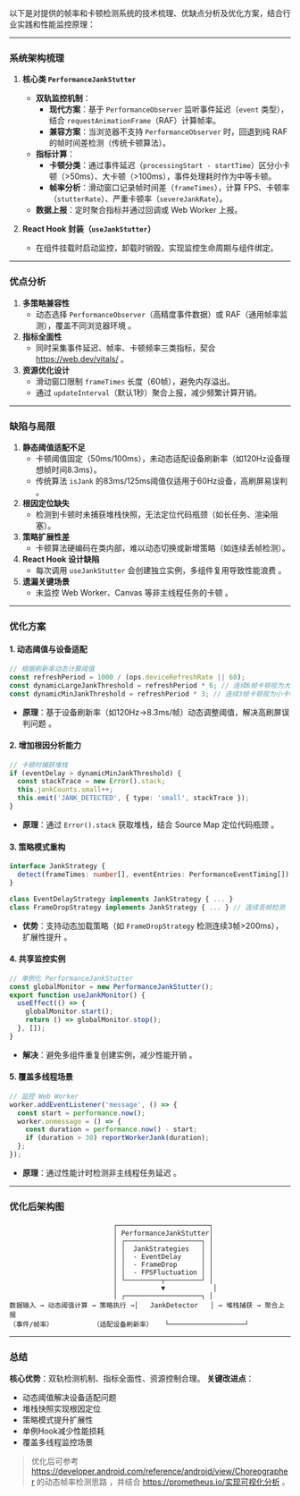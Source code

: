 以下是对提供的帧率和卡顿检测系统的技术梳理、优缺点分析及优化方案，结合行业实践和性能监控原理：

---

### **系统架构梳理**
1. **核心类 `PerformanceJankStutter`**
   - **双轨监控机制**：
     - **现代方案**：基于 `PerformanceObserver` 监听事件延迟（`event` 类型），结合 `requestAnimationFrame`（RAF）计算帧率。
     - **兼容方案**：当浏览器不支持 `PerformanceObserver` 时，回退到纯 RAF 的帧时间差检测（传统卡顿算法）。
   - **指标计算**：
     - **卡顿分类**：通过事件延迟（`processingStart - startTime`）区分小卡顿（>50ms）、大卡顿（>100ms），事件处理耗时作为中等卡顿。
     - **帧率分析**：滑动窗口记录帧时间差（`frameTimes`），计算 FPS、卡顿率（`stutterRate`）、严重卡顿率（`severeJankRate`）。
   - **数据上报**：定时聚合指标并通过回调或 Web Worker 上报。

2. **React Hook 封装（`useJankStutter`）**
   - 在组件挂载时启动监控，卸载时销毁，实现监控生命周期与组件绑定。

---

### **优点分析**
1. **多策略兼容性**
   - 动态选择 `PerformanceObserver`（高精度事件数据）或 RAF（通用帧率监测），覆盖不同浏览器环境 。
2. **指标全面性**
   - 同时采集事件延迟、帧率、卡顿频率三类指标，契合 https://web.dev/vitals/ 。
3. **资源优化设计**
   - 滑动窗口限制 `frameTimes` 长度（60帧），避免内存溢出。
   - 通过 `updateInterval`（默认1秒）聚合上报，减少频繁计算开销。

---

### **缺陷与局限**
1. **静态阈值适配不足**
   - 卡顿阈值固定（50ms/100ms），未动态适配设备刷新率（如120Hz设备理想帧时间8.3ms）。
   - 传统算法 `isJank` 的83ms/125ms阈值仅适用于60Hz设备，高刷屏易误判 。
2. **根因定位缺失**
   - 检测到卡顿时未捕获堆栈快照，无法定位代码瓶颈（如长任务、渲染阻塞）。
3. **策略扩展性差**
   - 卡顿算法硬编码在类内部，难以动态切换或新增策略（如连续丢帧检测）。
4. **React Hook 设计缺陷**
   - 每次调用 `useJankStutter` 会创建独立实例，多组件复用导致性能浪费 。
5. **遗漏关键场景**
   - 未监控 Web Worker、Canvas 等非主线程任务的卡顿 。

---

### **优化方案**
#### **1. 动态阈值与设备适配**
```typescript
// 根据刷新率动态计算阈值
const refreshPeriod = 1000 / (ops.deviceRefreshRate || 60);
const dynamicLargeJankThreshold = refreshPeriod * 6; // 连续6帧卡顿视为大卡顿
const dynamicMinJankThreshold = refreshPeriod * 3; // 连续3帧卡顿视为小卡顿
```
- **原理**：基于设备刷新率（如120Hz→8.3ms/帧）动态调整阈值，解决高刷屏误判问题 。

#### **2. 增加根因分析能力**
```typescript
// 卡顿时捕获堆栈
if (eventDelay > dynamicMinJankThreshold) {
  const stackTrace = new Error().stack;
  this.jankCounts.small++;
  this.emit('JANK_DETECTED', { type: 'small', stackTrace });
}
```
- **原理**：通过 `Error().stack` 获取堆栈，结合 Source Map 定位代码瓶颈 。

#### **3. 策略模式重构**
```typescript
interface JankStrategy {
  detect(frameTimes: number[], eventEntries: PerformanceEventTiming[]): JankType;
}

class EventDelayStrategy implements JankStrategy { ... }
class FrameDropStrategy implements JankStrategy { ... } // 连续丢帧检测
```
- **优势**：支持动态加载策略（如 `FrameDropStrategy` 检测连续3帧>200ms），扩展性提升 。

#### **4. 共享监控实例**
```typescript
// 单例化 PerformanceJankStutter
const globalMonitor = new PerformanceJankStutter();
export function useJankMonitor() {
  useEffect(() => {
    globalMonitor.start();
    return () => globalMonitor.stop();
  }, []);
}
```
- **解决**：避免多组件重复创建实例，减少性能开销 。

#### **5. 覆盖多线程场景**
```javascript
// 监控 Web Worker
worker.addEventListener('message', () => {
  const start = performance.now();
  worker.onmessage = () => {
    const duration = performance.now() - start;
    if (duration > 30) reportWorkerJank(duration);
  };
});
```
- **原理**：通过性能计时检测非主线程任务延迟 。

---

### **优化后架构图**
```
                          ┌───────────────────────┐
                          │ PerformanceJankStutter│
                          │ ┌───────────────────┐ │
                          │ │  JankStrategies   │ │
                          │ │  - EventDelay     │ │
                          │ │  - FrameDrop      │ │
                          │ │  - FPSFluctuation │ │
                          │ └─────────┬─────────┘ │
                          │           ▼            │
                          │ ┌───────────────────┐ │
数据输入 → 动态阈值计算 → 策略执行 →│   JankDetector   │ → 堆栈捕获 → 聚合上报
（事件/帧率）          （适配设备刷新率）   └───────────────────┘
```

---

### **总结**
**核心优势**：双轨检测机制、指标全面性、资源控制合理。
**关键改进点**：
- 动态阈值解决设备适配问题
- 堆栈快照实现根因定位
- 策略模式提升扩展性
- 单例Hook减少性能损耗
- 覆盖多线程监控场景

> 优化后可参考 https://developer.android.com/reference/android/view/Choreographer 的动态帧率检测思路 ，并结合 https://prometheus.io/实现可视化分析 。